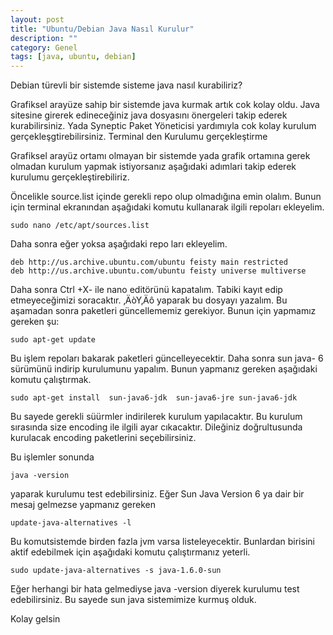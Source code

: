 ```yaml
---
layout: post
title: "Ubuntu/Debian Java Nasıl Kurulur"
description: ""
category: Genel
tags: [java, ubuntu, debian]
---
```


Debian türevli bir sistemde sisteme java nasıl kurabiliriz?

Grafiksel arayüze sahip bir sistemde java kurmak artık cok kolay oldu. Java sitesine girerek edineceğiniz java dosyasını önergeleri takip ederek kurabilirsiniz. Yada Syneptic Paket Yöneticisi yardımıyla cok kolay kurulum gerçekleşgtirebilirsiniz.
Terminal den Kurulumu gerçekleştirme

Grafiksel arayüz ortamı olmayan bir sistemde yada grafik ortamına gerek olmadan kurulum yapmak istiyorsanız aşağıdaki adımlari takip ederek kurulumu gerçekleştirebiliriz.

Öncelikle source.list içinde gerekli repo olup olmadığına emin olalım. Bunun için terminal ekranından aşağıdaki komutu kullanarak ilgili repoları ekleyelim.

	sudo nano /etc/apt/sources.list

Daha sonra eğer yoksa aşağıdaki repo ları ekleyelim.

	deb http://us.archive.ubuntu.com/ubuntu feisty main restricted
	deb http://us.archive.ubuntu.com/ubuntu feisty universe multiverse

Daha sonra Ctrl +X- ile nano editörünü kapatalım. Tabiki kayıt edip etmeyeceğimizi soracaktır. ‚ÄòY‚Äô yaparak bu dosyayı yazalım. Bu aşamadan sonra paketleri güncellememiz gerekiyor. Bunun için yapmamız gereken şu:
	
	sudo apt-get update

Bu işlem repoları bakarak paketleri güncelleyecektir. Daha sonra sun java- 6 sürümünü indirip kurulumunu yapalım. Bunun yapmanız gereken aşağıdaki komutu çalıştırmak.

	sudo apt-get install  sun-java6-jdk  sun-java6-jre sun-java6-jdk

Bu sayede gerekli süürmler indirilerek kurulum yapılacaktır. Bu kurulum sırasında size encoding ile ilgili ayar cıkacaktır. Dileğiniz doğrultusunda kurulacak encoding paketlerini seçebilirsiniz.

Bu işlemler sonunda

	java -version

yaparak kurulumu test edebilirsiniz. Eğer Sun Java Version 6 ya dair bir mesaj gelmezse yapmanız gereken
	
	update-java-alternatives -l

Bu komutsistemde birden fazla jvm varsa listeleyecektir. Bunlardan birisini aktif edebilmek için aşağıdaki komutu çalıştırmanız yeterli.

	sudo update-java-alternatives -s java-1.6.0-sun

Eğer herhangi bir hata gelmediyse java -version diyerek kurulumu test edebilirsiniz. Bu sayede sun java sistemimize kurmuş olduk.

Kolay gelsin